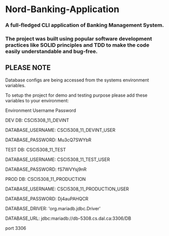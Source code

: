 # Nord-Banking-Application
### A full-fledged CLI application of Banking Management System.
### The project was built using popular software development practices like SOLID principles and TDD to make the code easily understandable and bug-free.

## PLEASE NOTE

Database configs are being accessed from the systems environment variables.

To setup the project for demo and testing purpose please add these variables to 
your environment:

Environment
Username
Password

DEV
DB: CSCI5308_11_DEVINT

DATABASE_USERNAME: CSCI5308_11_DEVINT_USER

DATABASE_PASSWORD: Mu3cQ7SWYbR

TEST
DB: CSCI5308_11_TEST

DATABASE_USERNAME: CSCI5308_11_TEST_USER

DATABASE_PASSWORD: fS7WVYsj9nR

PROD
DB: CSCI5308_11_PRODUCTION

DATABASE_USERNAME: CSCI5308_11_PRODUCTION_USER

DATABASE_PASSWORD: Dj4auPAHQCR



DATABASE_DRIVER: 'org.mariadb.jdbc.Driver'

DATABASE_URL: jdbc:mariadb://db-5308.cs.dal.ca:3306/DB

port 3306
	
	
	
	
	


